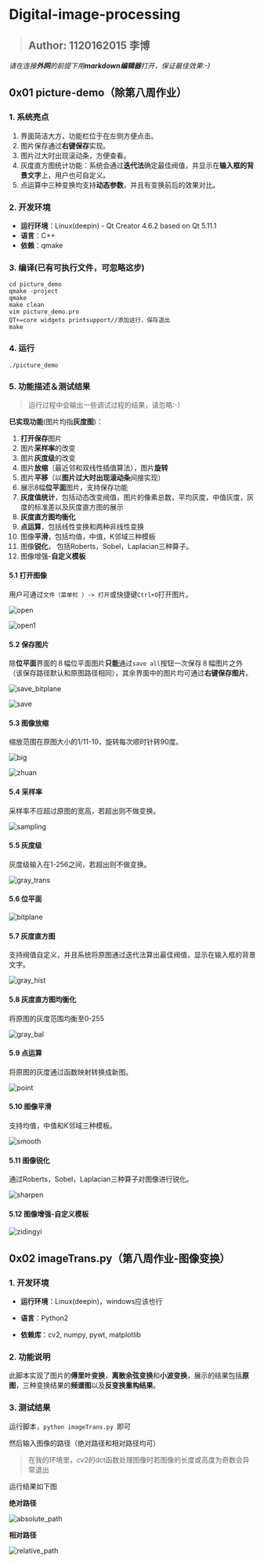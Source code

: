 # Digital-image-processing

>  ## Author: 1120162015 李博

*请在连接**外网**的前提下用**markdown编辑器**打开，保证最佳效果:-)*

## 0x01 picture-demo（除第八周作业）

### 1. 系统亮点

1. 界面简洁大方，功能栏位于在左侧方便点击。
2. 图片保存通过**右键保存**实现。
3. 图片过大时出现滚动条，方便查看。
4. 灰度直方图统计功能：系统会通过**迭代法**确定最佳阀值，并显示在**输入框的背景文字**上，用户也可自定义。
5. 点运算中三种变换均支持**动态参数**，并且有变换前后的效果对比。

### 2. 开发环境

* **运行环境**：Linux(deepin) - Qt Creator 4.6.2 based on Qt 5.11.1
* **语言**：C++
* **依赖**：qmake

### 3. 编译(已有可执行文件，可忽略这步)

```
cd picture_demo 
qmake -project
qmake                                           
make clean
vim picture_demo.pro
QT+=core widgets printsupport//添加这行，保存退出
make      
```

### 4. 运行

```
./picture_demo
```

### 5. 功能描述＆测试结果

> 运行过程中会输出一些调试过程的结果，请忽略:-)

**已实现功能**(图片均指**灰度图**)：

1. **打开保存**图片
2. 图片**采样率**的改变
3. 图片**灰度级**的改变
4. 图片**放缩**（最近邻和双线性插值算法），图片**旋转**
5. 图片**平移**（以**图片过大时出现滚动条**间接实现）
6. 展示8幅**位平面**图片，支持保存功能
7. **灰度值统计**，包括动态改变阀值，图片的像素总数，平均灰度，中值灰度，灰度的标准差以及灰度直方图的展示
8. **灰度直方图均衡化**
9. **点运算**，包括线性变换和两种非线性变换
10. 图像**平滑**，包括均值，中值，K邻域三种模板
11. 图像**锐化**， 包括Roberts，Sobel，Laplacian三种算子。
12. 图像增强-**自定义模板**

#### 5.1 打开图像

用户可通过`文件（菜单栏 ）-> 打开`或快捷键`Ctrl+O`打开图片。

![open](https://s1.ax1x.com/2018/10/23/iDzJ9U.png)

![open1](https://s1.ax1x.com/2018/10/23/iDzNjJ.md.png)

#### 5.2 保存图片

除**位平面**界面的８幅位平面图片**只能**通过`save all`按钮一次保存８幅图片之外（该保存路径默认和原图路径相同），其余界面中的图片均可通过**右键保存图片**。

![save_bitplane](https://s1.ax1x.com/2018/10/23/irSpCT.png)

![save](https://s1.ax1x.com/2018/10/23/iDzz5V.png)

#### 5.3 图像放缩 

缩放范围在原图大小的1/11-10，旋转每次顺时针转90度。

![big](https://s1.ax1x.com/2018/10/23/irCuGV.png)

![zhuan](https://s1.ax1x.com/2018/10/23/irC1r4.png)

#### 5.4 采样率

采样率不应超过原图的宽高，若超出则不做变换。

![sampling](https://s1.ax1x.com/2018/10/23/irCOzT.png)

#### 5.5 灰度级

灰度级输入在1-256之间，若超出则不做变换。

![gray_trans](https://s1.ax1x.com/2018/10/23/irCTds.png)

#### 5.6 位平面

![bitplane](https://s1.ax1x.com/2018/10/23/irPSeJ.md.png)

#### 5.7 灰度直方图

支持阀值自定义，并且系统将原图通过迭代法算出最佳阀值，显示在输入框的背景文字。

![gray_hist](https://s1.ax1x.com/2018/10/23/irPlfP.png)

#### 5.8 灰度直方图均衡化

将原图的灰度范围均衡至0-255

![gray_bal](https://s1.ax1x.com/2018/10/23/irPwYq.png)

#### 5.9 点运算

将原图的灰度通过函数映射转换成新图。

![point](https://s1.ax1x.com/2018/10/23/irPyXF.png)

#### 5.10 图像平滑

支持均值，中值和K邻域三种模板。

![smooth](https://s1.ax1x.com/2018/10/23/irPhfx.png)

#### 5.11 图像锐化

通过Roberts，Sobel，Laplacian三种算子对图像进行锐化。

![sharpen](https://s1.ax1x.com/2018/10/23/irPTXD.md.png)

#### 5.12 图像增强-自定义模板

![zidingyi](https://s1.ax1x.com/2018/10/23/irii7j.png)

## 0x02 imageTrans.py（第八周作业-图像变换）

### 1. 开发环境

- **运行环境**：Linux(deepin)，windows应该也行


- **语言**：Python2


- **依赖库**：cv2, numpy, pywt, matplotlib

### 2. 功能说明

此脚本实现了图片的**傅里叶变换**，**离散余弦变换**和**小波变换**，展示的结果包括**原图**，三种变换结果的**频谱图**以及**反变换重构结果**。

### 3. 测试结果

运行脚本，`python imageTrans.py `即可

然后输入图像的路径（绝对路径和相对路径均可）

> 在我的环境里，cv2的dct函数处理图像时若图像的长度或高度为奇数会异常退出

运行结果如下图

**绝对路径**

![absolute_path](https://s1.ax1x.com/2018/10/18/iwAyEn.md.png)

**相对路径**

![relative_path](https://s1.ax1x.com/2018/10/18/iwA2CV.md.png)







